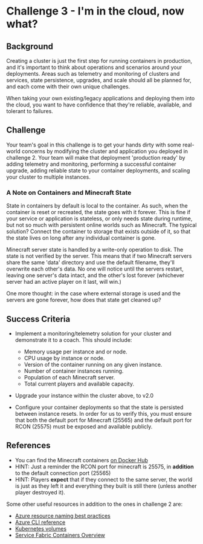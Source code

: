 # Challenge 3 - I'm in the cloud, now what?

## Background
Creating a cluster is just the first step for running containers in production, and it's important to think about operations and scenarios around your deployments. Areas such as telemetry and monitoring of clusters and services, state persistence, upgrades, and scale should all be planned for, and each come with their own unique challenges. 

When taking your own existing/legacy applications and deploying them into the cloud, you want to have confidence that they're reliable, available, and tolerant to failures.

## Challenge

Your team's goal in this challenge is to get your hands dirty with some real-world concerns by modifying the cluster and application you deployed in challenge 2. Your team will make that deployment 'production ready' by adding telemetry and monitoring, performing a successful container upgrade, adding reliable state to your container deployments, and scaling your cluster to multiple instances.

### A Note on Containers and Minecraft State
State in containers by default is local to the container. As such, when the container is reset or recreated, the state goes with it forever. This is fine if your service or application is stateless, or only needs state during runtime, but not so much with persistent online worlds such as Minecraft. The typical solution? Connect the container to storage that exists outside of it, so that the state lives on long after any individual container is gone.

Minecraft server state is handled by a write-only operation to disk. The state is not verified by the server. This means that if two Minecraft servers share the same 'data' directory and use the default filename, they'll overwrite each other's data. No one will notice until the servers restart, leaving one server's data intact, and the other's lost forever (whichever server had an active player on it last, will win.)

One more thought: in the case where external storage is used and the servers are gone forever, how does that state get cleaned up?

## Success Criteria

- Implement a monitoring/telemetry solution for your cluster and demonstrate it to a coach. This should include:
    - Memory usage per instance and or node.
    - CPU usage by instance or node.
    - Version of the container running on any given instance.
    - Number of container instances running.
    - Population of each Minecraft server.
    - Total current players and available capacity.

- Upgrade your instance within the cluster above, to v2.0

- Configure your container deployments so that the state is persisted between instance resets. In order for us to verify this, you must ensure that both the default port for Minecraft (25565) and the default port for RCON (25575) must be exposed and available publicly.


## References
- You can find the Minecraft containers [on Docker Hub](https://hub.docker.com/r/openhack/minecraft-server/)
- HINT: Just a reminder the RCON port for minecraft is 25575, in **addition** to the default connection port (25565)
- HINT: Players **expect** that if they connect to the same server, the world is just as they left it and everything they built is still there (unless another player destroyed it). 

Some other useful resources in addition to the ones in challenge 2 are:

- [Azure resource naming best practices](https://docs.microsoft.com/en-us/azure/architecture/best-practices/naming-conventions)
- [Azure CLI reference](https://docs.microsoft.com/en-us/cli/azure/get-started-with-azure-cli)
- [Kubernetes volumes](https://kubernetes.io/docs/concepts/storage/volumes/)
- [Service Fabric Containers Overview](	https://docs.microsoft.com/en-us/azure/service-fabric/service-fabric-containers-overview)

